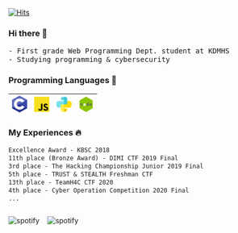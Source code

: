 [![Hits](https://hits.seeyoufarm.com/api/count/incr/badge.svg?url=https%3A%2F%2Fgithub.com%2FD3vle0&count_bg=%233F82C9&title_bg=%23555555&icon=github.svg&icon_color=%23E7E7E7&title=hits&edge_flat=false)](https://hits.seeyoufarm.com)
### Hi there 👋
<!--
<img src="https://scontent-ssn1-1.xx.fbcdn.net/v/t1.0-9/80385966_114502953381236_6833108576400048128_n.jpg?_nc_cat=111&_nc_sid=09cbfe&_nc_ohc=zxx0HMQLLg0AX9vGPkS&_nc_ht=scontent-ssn1-1.xx&oh=47d12fde589a42e64939280c7e369b1c&oe=5FAAD48D" width=200px>-->
<samp>
 - First grade Web Programming Dept. student at KDMHS<br>
 - Studying programming & cybersecurity
</samp>  

### Programming Languages  :rocket:
| <img src="https://github.com/D3vle0/D3vle0/blob/main/img/c.png?raw=true" width=30> | <img src="https://github.com/D3vle0/D3vle0/blob/main/img/js.png?raw=true" width=30> | <img src="https://raw.githubusercontent.com/D3vle0/D3vle0/a9995e467dde97c42a93cba08893fd96493a03ab/img/python.svg" width=30> | <img src="https://github.com/D3vle0/D3vle0/blob/main/img/nodejs.png?raw=true" width=30> |   
|:---:|:---:|:---:|:---:|

### My Experiences :fire:
```
Excellence Award - KBSC 2018
11th place (Bronze Award) - DIMI CTF 2019 Final
3rd place - The Hacking Championship Junior 2019 Final
5th place - TRUST & STEALTH Freshman CTF
13th place - TeamH4C CTF 2020
4th place - Cyber Operation Competition 2020 Final
...
```

<p style="float:left">
<img alt="spotify" width="400px" src="https://github-readme-stats.vercel.app/api?username=D3vle0"/>&nbsp;&nbsp;&nbsp;
<img alt="spotify" width="235px" src="https://spotify-github-profile.vercel.app/api/view?uid=85o05xl09h5de8ngv9im0txhx&cover_image=false"/>
</p>

<!--
**D3vle0/D3vle0** is a ✨ _special_ ✨ repository because its `README.md` (this file) appears on your GitHub profile.

Here are some ideas to get you started:

- 🔭 I’m currently working on ...
- 🌱 I’m currently learning ...
- 👯 I’m looking to collaborate on ...
- 🤔 I’m looking for help with ...
- 💬 Ask me about ...
- 📫 How to reach me: ...
- 😄 Pronouns: ...
- ⚡ Fun fact: ...
-->
